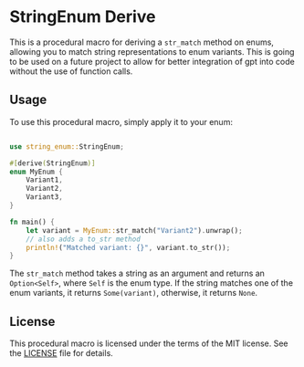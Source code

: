 # StringEnum Derive

This is a procedural macro for deriving a `str_match` method on enums, allowing
you to match string representations to enum variants. This is going to be used
on a future project to allow for better integration of gpt into code without
the use of function calls.

## Usage

To use this procedural macro, simply apply it to your enum:

```rust 

use string_enum::StringEnum;

#[derive(StringEnum)] 
enum MyEnum { 
    Variant1, 
    Variant2, 
    Variant3,
}

fn main() { 
    let variant = MyEnum::str_match("Variant2").unwrap();
    // also adds a to_str method
    println!("Matched variant: {}", variant.to_str()); 
} 


```

The `str_match` method takes a string as an argument and returns an
`Option<Self>`, where `Self` is the enum type. If the string matches one of the
enum variants, it returns `Some(variant)`, otherwise, it returns `None`.

## License

This procedural macro is licensed under the terms of the MIT license. See the
[LICENSE](LICENSE) file for details.
